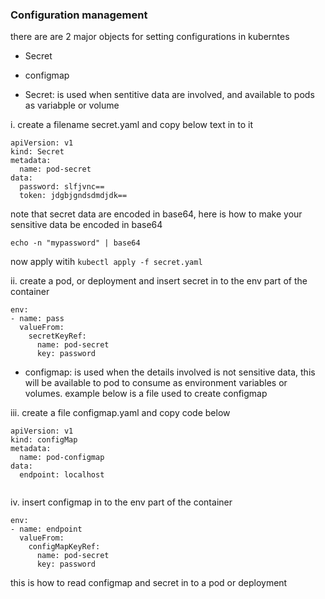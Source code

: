 ### Configuration management
there are are 2 major objects for setting configurations in kuberntes
- Secret
- configmap

- Secret: is used when sentitive data are involved, and available
to pods as variabple or volume

i. create a filename secret.yaml and copy below text in to it

```
apiVersion: v1
kind: Secret
metadata:
  name: pod-secret
data: 
  password: slfjvnc==
  token: jdgbjgndsdmdjdk==

```

note that secret data are encoded in base64, here is how to 
make your sensitive data be encoded in base64

` echo -n "mypassword" | base64 `

now apply witih `kubectl apply -f secret.yaml`

ii. create a pod, or deployment and insert secret in to the env part
of the container

```
env: 
- name: pass
  valueFrom:
    secretKeyRef:
      name: pod-secret
      key: password
```


- configmap: is used when the details involved is not sensitive data, 
this will be available to pod to consume as environment variables or volumes.
example below is a file used to create configmap

iii. create a file configmap.yaml and copy code below

```
apiVersion: v1
kind: configMap
metadata:
  name: pod-configmap
data: 
  endpoint: localhost
  

```

iv. insert configmap in to the env part of the container

```
env: 
- name: endpoint
  valueFrom:
    configMapKeyRef:
      name: pod-secret
      key: password

```

this is how to read configmap and secret in to a pod or deployment